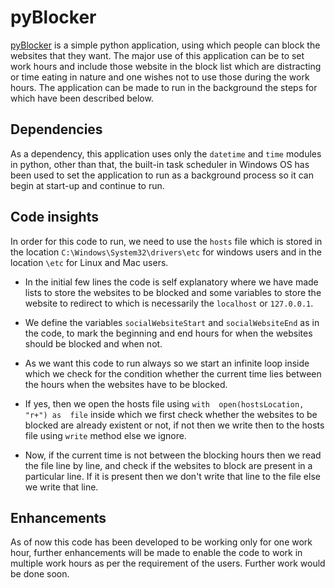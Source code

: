 # pyBlocker
[pyBlocker](https://github.com/Shubh96/pyBlocker) is a simple python application, using which people can block the websites that they want. The major use of this application can be to set work hours and include those website in the block list which are distracting or time eating in nature and one wishes not to use those during the work hours. The application can be made to run in the background the steps for which have been described below.

## Dependencies
As a dependency, this application uses only the `datetime` and `time` modules in python, other than that, the built-in task scheduler in Windows OS has been used to set the application to run as a background process so it can begin at start-up and continue to run.

## Code insights
In order for this code to run, we need to use the `hosts` file which is stored in the location `C:\Windows\System32\drivers\etc` for windows users and in the location `\etc` for Linux and Mac users.

- In the initial few lines the code is self explanatory where we have made lists to store the websites to be blocked and some variables to store the website to redirect to which is necessarily the `localhost` or `127.0.0.1`.
- We define the variables `socialWebsiteStart` and `socialWebsiteEnd` as in the code, to mark the beginning and end hours for when the websites should be blocked and when not.
- As we want this code to run always so we start an infinite loop inside which we check for the condition whether the current time lies between the hours when the websites have to be blocked.

- If yes, then we open the hosts file using `with  open(hostsLocation, "r+") as  file` inside which we first check whether the websites to be blocked are already existent or not, if not then we write then to the hosts file using `write` method else we ignore.
- Now, if the current time is not between the blocking hours then we read the file line by line, and check if the websites to block are present in a particular line. If it is present then we don't write that line to the file else we write that line.

## Enhancements
As of now this code has been developed to be working only for one work hour, further enhancements will be made to enable the code to work in multiple work hours as per the requirement of the users. Further work would be done soon.